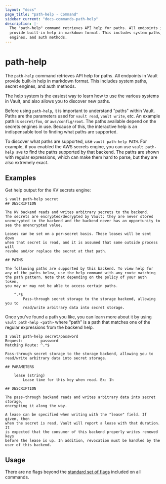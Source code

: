 ```yaml
---
layout: "docs"
page_title: "path-help - Command"
sidebar_current: "docs-commands-path-help"
description: |-
  The "path-help" command retrieves API help for paths. All endpoints in Vault
  provide built-in help in markdown format. This includes system paths, secret
  engines, and auth methods.
---
```


# path-help

The `path-help` command retrieves API help for paths. All endpoints in Vault
provide built-in help in markdown format. This includes system paths, secret
engines, and auth methods.

The help system is the easiest way to learn how to use the various systems
in Vault, and also allows you to discover new paths.

Before using `path-help`, it is important to understand "paths" within Vault.
Paths are the parameters used for `vault read`, `vault write`, etc. An example
path is `secret/foo`, or `aws/config/root`. The paths available depend on the
secrets engines in use. Because of this, the interactive help is an
indispensable tool to finding what paths are supported.

To discover what paths are supported, use `vault path-help PATH`. For example,
if you enabled the AWS secrets engine, you can use `vault path-help aws` to find
the paths supported by that backend. The paths are shown with regular
expressions, which can make them hard to parse, but they are also extremely
exact.

## Examples

Get help output for the KV secrets engine:

```text
$ vault path-help secret
## DESCRIPTION

The KV backend reads and writes arbitrary secrets to the backend.
The secrets are encrypted/decrypted by Vault: they are never stored
unencrypted in the backend and the backend never has an opportunity to
see the unencrypted value.

Leases can be set on a per-secret basis. These leases will be sent down
when that secret is read, and it is assumed that some outside process will
revoke and/or replace the secret at that path.

## PATHS

The following paths are supported by this backend. To view help for
any of the paths below, use the help command with any route matching
the path pattern. Note that depending on the policy of your auth token,
you may or may not be able to access certain paths.

    ^.*$
        Pass-through secret storage to the storage backend, allowing you to
        read/write arbitrary data into secret storage.
```

Once you've found a path you like, you can learn more about it by using `vault
path-help <path>` where "path" is a path that matches one of the regular
expressions from the backend help.

```text
$ vault path-help secret/password
Request:        password
Matching Route: ^.*$

Pass-through secret storage to the storage backend, allowing you to
read/write arbitrary data into secret storage.

## PARAMETERS

    lease (string)
        Lease time for this key when read. Ex: 1h

## DESCRIPTION

The pass-through backend reads and writes arbitrary data into secret storage,
encrypting it along the way.

A lease can be specified when writing with the "lease" field. If given, then
when the secret is read, Vault will report a lease with that duration. It
is expected that the consumer of this backend properly writes renewed keys
before the lease is up. In addition, revocation must be handled by the
user of this backend.
```

## Usage

There are no flags beyond the [standard set of flags](/docs/commands/index.html)
included on all commands.
